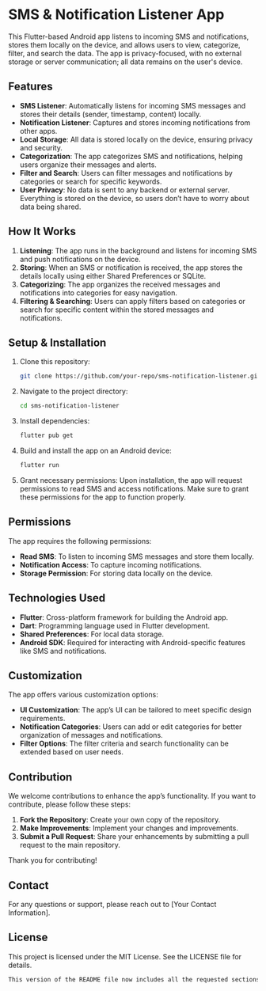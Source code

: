 # SMS & Notification Listener App

This Flutter-based Android app listens to incoming SMS and notifications, stores them locally on the device, and allows users to view, categorize, filter, and search the data. The app is privacy-focused, with no external storage or server communication; all data remains on the user's device.

## Features

- **SMS Listener**: Automatically listens for incoming SMS messages and stores their details (sender, timestamp, content) locally.
- **Notification Listener**: Captures and stores incoming notifications from other apps.
- **Local Storage**: All data is stored locally on the device, ensuring privacy and security.
- **Categorization**: The app categorizes SMS and notifications, helping users organize their messages and alerts.
- **Filter and Search**: Users can filter messages and notifications by categories or search for specific keywords.
- **User Privacy**: No data is sent to any backend or external server. Everything is stored on the device, so users don’t have to worry about data being shared.

## How It Works

1. **Listening**: The app runs in the background and listens for incoming SMS and push notifications on the device.
2. **Storing**: When an SMS or notification is received, the app stores the details locally using either Shared Preferences or SQLite.
3. **Categorizing**: The app organizes the received messages and notifications into categories for easy navigation.
4. **Filtering & Searching**: Users can apply filters based on categories or search for specific content within the stored messages and notifications.

## Setup & Installation

1. Clone this repository:
   ```bash
   git clone https://github.com/your-repo/sms-notification-listener.git
2. Navigate to the project directory:
   ```bash
   cd sms-notification-listener
3. Install dependencies:
   ```bash
   flutter pub get
4. Build and install the app on an Android device:
   ```bash
   flutter run
5. Grant necessary permissions: Upon installation, the app will request permissions to read SMS and access notifications. Make sure to grant these permissions for the app to function properly.

## Permissions

The app requires the following permissions:

- **Read SMS**: To listen to incoming SMS messages and store them locally.
- **Notification Access**: To capture incoming notifications.
- **Storage Permission**: For storing data locally on the device.

## Technologies Used

- **Flutter**: Cross-platform framework for building the Android app.
- **Dart**: Programming language used in Flutter development.
- **Shared Preferences**: For local data storage.
- **Android SDK**: Required for interacting with Android-specific features like SMS and notifications.

## Customization

The app offers various customization options:

- **UI Customization**: The app’s UI can be tailored to meet specific design requirements.
- **Notification Categories**: Users can add or edit categories for better organization of messages and notifications.
- **Filter Options**: The filter criteria and search functionality can be extended based on user needs.

## Contribution

We welcome contributions to enhance the app’s functionality. If you want to contribute, please follow these steps:

1. **Fork the Repository**: Create your own copy of the repository.
2. **Make Improvements**: Implement your changes and improvements.
3. **Submit a Pull Request**: Share your enhancements by submitting a pull request to the main repository.

Thank you for contributing!

## Contact

For any questions or support, please reach out to [Your Contact Information].

## License

This project is licensed under the MIT License. See the LICENSE file for details.
```bash
This version of the README file now includes all the requested sections, formatted appropriately for GitHub.


